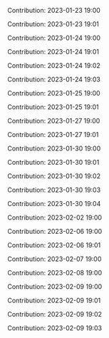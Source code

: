 Contribution: 2023-01-23 19:00

Contribution: 2023-01-23 19:01

Contribution: 2023-01-24 19:00

Contribution: 2023-01-24 19:01

Contribution: 2023-01-24 19:02

Contribution: 2023-01-24 19:03

Contribution: 2023-01-25 19:00

Contribution: 2023-01-25 19:01

Contribution: 2023-01-27 19:00

Contribution: 2023-01-27 19:01

Contribution: 2023-01-30 19:00

Contribution: 2023-01-30 19:01

Contribution: 2023-01-30 19:02

Contribution: 2023-01-30 19:03

Contribution: 2023-01-30 19:04

Contribution: 2023-02-02 19:00

Contribution: 2023-02-06 19:00

Contribution: 2023-02-06 19:01

Contribution: 2023-02-07 19:00

Contribution: 2023-02-08 19:00

Contribution: 2023-02-09 19:00

Contribution: 2023-02-09 19:01

Contribution: 2023-02-09 19:02

Contribution: 2023-02-09 19:03

